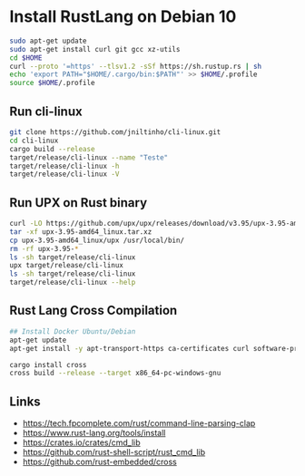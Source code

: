 # Install RustLang on Debian 10

```bash
sudo apt-get update
sudo apt-get install curl git gcc xz-utils
cd $HOME
curl --proto '=https' --tlsv1.2 -sSf https://sh.rustup.rs | sh
echo 'export PATH="$HOME/.cargo/bin:$PATH"' >> $HOME/.profile
source $HOME/.profile
```

## Run cli-linux

```bash
git clone https://github.com/jniltinho/cli-linux.git
cd cli-linux
cargo build --release
target/release/cli-linux --name "Teste"
target/release/cli-linux -h
target/release/cli-linux -V
```

## Run UPX on Rust binary

```bash
curl -LO https://github.com/upx/upx/releases/download/v3.95/upx-3.95-amd64_linux.tar.xz
tar -xf upx-3.95-amd64_linux.tar.xz
cp upx-3.95-amd64_linux/upx /usr/local/bin/
rm -rf upx-3.95-*
ls -sh target/release/cli-linux
upx target/release/cli-linux
ls -sh target/release/cli-linux
target/release/cli-linux --help
```

## Rust Lang Cross Compilation

```bash
## Install Docker Ubuntu/Debian
apt-get update
apt-get install -y apt-transport-https ca-certificates curl software-properties-common docker.io socat

cargo install cross
cross build --release --target x86_64-pc-windows-gnu
```

## Links

* https://tech.fpcomplete.com/rust/command-line-parsing-clap
* https://www.rust-lang.org/tools/install
* https://crates.io/crates/cmd_lib
* https://github.com/rust-shell-script/rust_cmd_lib
* https://github.com/rust-embedded/cross
